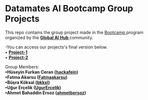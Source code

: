 # Datamates AI Bootcamp Group Projects

This repo contains the group project made in the <a href="https://globalaihub.com/ai-summer-camp-22/" target="_blank">Bootcamp </a> program organized by the **<a href="https://www.linkedin.com/company/globalaihub/" target="_blank">Global AI Hub </a>** community.

-You can access our projects's final version below.<br>
• **<a href="https://github.com/bkksl/AI_Bootcamp_Group_Projects-/blob/main/project1.ipynb" target="_blank">Project-1 </a>** <br>
• **<a href="https://github.com/bkksl/AI_Bootcamp_Group_Projects-/blob/main/project2.ipynb" target="_blank">Project-2 </a>**
<br>

Group Members: <br>
**•Hüseyin Furkan Ceran (<a href="https://github.com/hackafein" target="_blank">hackafein</a>)** <br>
**•Fatma Akarsu (<a href="https://github.com/Fatmaakarsu" target="_blank">Fatmaakarsu</a>)** <br>
**•Büşra Köksal (<a href="https://github.com/bkksl" target="_blank">bkksl</a>)** <br>
**•Uğur Erçelik (<a href="https://github.com/UgurErcelik" target="_blank">UgurErcelik</a>)** <br>
**•Ahmet Bahaddin Ersoz (<a href="https://github.com/ahmetbersoz" target="_blank">ahmetbersoz</a>)** <br>



